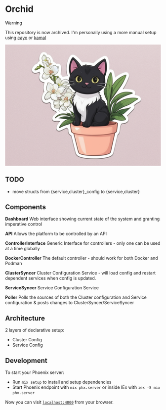 # Orchid

> [!WARNING]  
> This repository is now archived. I'm personally using a more manual setup using [cayo](https://github.com/ublue-os/cayo) or [kamal](https://github.com/basecamp/kamal)

![Orchid Image](orchid-img.png)

## TODO

- move structs from {service,cluster}\_config to {service,cluster}

## Components

**Dashboard**
Web interface showing current state of the system and granting imperative control

**API**
Allows the platform to be controlled by an API

**ControllerInterface**
Generic Interface for controllers - only one can be used at a time globally

**DockerController**
The default controller - should work for both Docker and Podman

**ClusterSyncer**
Cluster Configuration Service - will load config and restart dependent services when config is updated.

**ServiceSyncer**
Service Configuration Service

**Poller**
Polls the sources of both the Cluster configuration and Service configuration & posts changes to ClusterSyncer/ServiceSyncer

## Architecture

2 layers of declarative setup:

- Cluster Config
- Service Config

## Development

To start your Phoenix server:

- Run `mix setup` to install and setup dependencies
- Start Phoenix endpoint with `mix phx.server` or inside IEx with `iex -S mix phx.server`

Now you can visit [`localhost:4000`](http://localhost:4000) from your browser.
